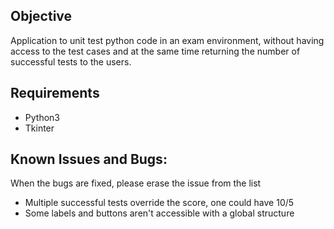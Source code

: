 ## Objective

Application to unit test python code in an exam environment, without having access to the test cases and at the same time returning the number of successful tests to the users.



## Requirements

<ul>
    <li> Python3
    <li> Tkinter
</ul>


## Known Issues and Bugs:

When the bugs are fixed, please erase the issue from the list

<ul>
    <li> Multiple successful tests override the score, one could have 10/5
    <li> Some labels and buttons aren't accessible with a global structure
</ul>
